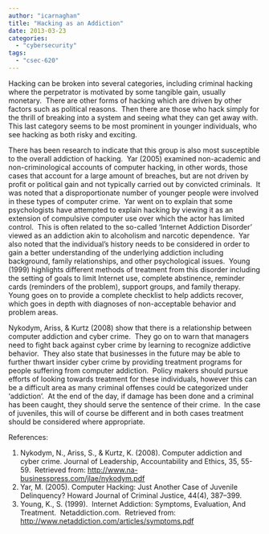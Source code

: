 ```yaml
---
author: "icarnaghan"
title: "Hacking as an Addiction"
date: 2013-03-23
categories: 
  - "cybersecurity"
tags: 
  - "csec-620"
---
```


Hacking can be broken into several categories, including criminal hacking where the perpetrator is motivated by some tangible gain, usually monetary.  There are other forms of hacking which are driven by other factors such as political reasons.  <!--more-->Then there are those who hack simply for the thrill of breaking into a system and seeing what they can get away with.  This last category seems to be most prominent in younger individuals, who see hacking as both risky and exciting.

There has been research to indicate that this group is also most susceptible to the overall addiction of hacking.  Yar (2005) examined non-academic and non-criminological accounts of computer hacking, in other words, those cases that account for a large amount of breaches, but are not driven by profit or political gain and not typically carried out by convicted criminals.  It was noted that a disproportionate number of younger people were involved in these types of computer crime.  Yar went on to explain that some psychologists have attempted to explain hacking by viewing it as an extension of compulsive computer use over which the actor has limited control.  This is often related to the so-called ‘Internet Addiction Disorder’ viewed as an addiction akin to alcoholism and narcotic dependence.  Yar also noted that the individual’s history needs to be considered in order to gain a better understanding of the underlying addiction including background, family relationships, and other psychological issues.  Young (1999) highlights different methods of treatment from this disorder including the setting of goals to limit Internet use, complete abstinence, reminder cards (reminders of the problem), support groups, and family therapy.  Young goes on to provide a complete checklist to help addicts recover, which goes in depth with diagnoses of non-acceptable behavior and problem areas.

Nykodym, Ariss, & Kurtz (2008) show that there is a relationship between computer addiction and cyber crime.  They go on to warn that managers need to fight back against cyber crime by learning to recognize addictive behavior.  They also state that businesses in the future may be able to further thwart insider cyber crime by providing treatment programs for people suffering from computer addiction.  Policy makers should pursue efforts of looking towards treatment for these individuals, however this can be a difficult area as many criminal offenses could be categorized under ‘addiction’.  At the end of the day, if damage has been done and a criminal has been caught, they should serve the sentence of their crime.  In the case of juveniles, this will of course be different and in both cases treatment should be considered where appropriate.

References:

1. Nykodym, N., Ariss, S., & Kurtz, K. (2008). Computer addiction and cyber crime. Journal of Leadership, Accountability and Ethics, 35, 55-59.  Retrieved from: http://www.na-businesspress.com/jlae/nykodym.pdf
2. Yar, M. (2005). Computer Hacking: Just Another Case of Juvenile Delinquency? Howard Journal of Criminal Justice, 44(4), 387–399.
3. Young, K., S. (1999).  Internet Addiction: Symptoms, Evaluation, And Treatment.  Netaddiction.com.  Retrieved from: http://www.netaddiction.com/articles/symptoms.pdf
